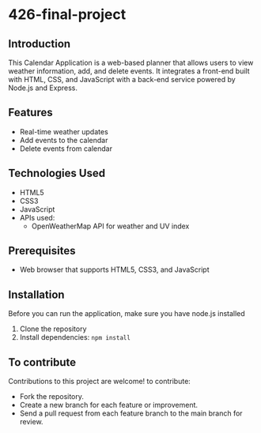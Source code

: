 # 426-final-project

## Introduction
This Calendar Application is a web-based planner that allows users to view weather information, add, and delete events. It integrates a front-end built with HTML, CSS, and JavaScript with a back-end service powered by Node.js and Express.

## Features
- Real-time weather updates
- Add events to the calendar
- Delete events from calendar

## Technologies Used
- HTML5
- CSS3
- JavaScript
- APIs used:
  - OpenWeatherMap API for weather and UV index

## Prerequisites
- Web browser that supports HTML5, CSS3, and JavaScript

## Installation
Before you can run the application, make sure you have node.js installed

1. Clone the repository
2. Install dependencies: `npm install`

## To contribute
Contributions to this project are welcome! to contribute:
* Fork the repository.
* Create a new branch for each feature or improvement.
* Send a pull request from each feature branch to the main branch for review.